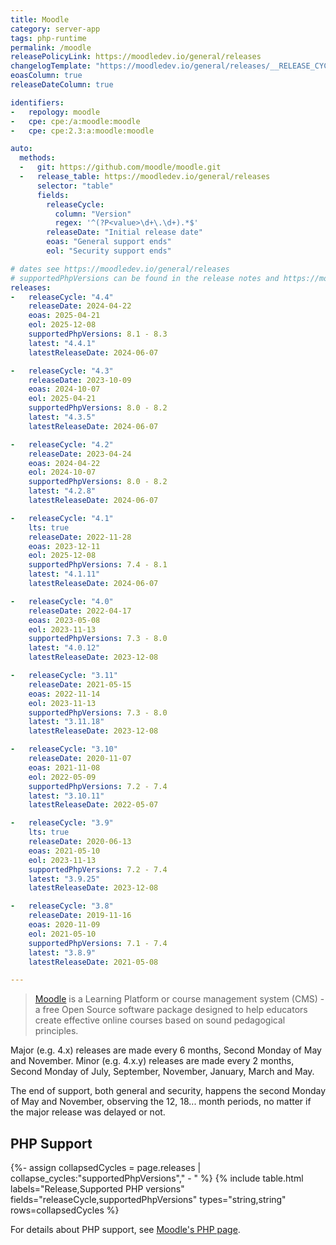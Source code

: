 ```yaml
---
title: Moodle
category: server-app
tags: php-runtime
permalink: /moodle
releasePolicyLink: https://moodledev.io/general/releases
changelogTemplate: "https://moodledev.io/general/releases/__RELEASE_CYCLE__{% if '__RELEASE_CYCLE__.0'!='__LATEST__' %}/__LATEST__{% endif %}"
eoasColumn: true
releaseDateColumn: true

identifiers:
-   repology: moodle
-   cpe: cpe:/a:moodle:moodle
-   cpe: cpe:2.3:a:moodle:moodle

auto:
  methods:
  -   git: https://github.com/moodle/moodle.git
  -   release_table: https://moodledev.io/general/releases
      selector: "table"
      fields:
        releaseCycle:
          column: "Version"
          regex: '^(?P<value>\d+\.\d+).*$'
        releaseDate: "Initial release date"
        eoas: "General support ends"
        eol: "Security support ends"

# dates see https://moodledev.io/general/releases
# supportedPhpVersions can be found in the release notes and https://moodledev.io/general/development/policies/php
releases:
-   releaseCycle: "4.4"
    releaseDate: 2024-04-22
    eoas: 2025-04-21
    eol: 2025-12-08
    supportedPhpVersions: 8.1 - 8.3
    latest: "4.4.1"
    latestReleaseDate: 2024-06-07

-   releaseCycle: "4.3"
    releaseDate: 2023-10-09
    eoas: 2024-10-07
    eol: 2025-04-21
    supportedPhpVersions: 8.0 - 8.2
    latest: "4.3.5"
    latestReleaseDate: 2024-06-07

-   releaseCycle: "4.2"
    releaseDate: 2023-04-24
    eoas: 2024-04-22
    eol: 2024-10-07
    supportedPhpVersions: 8.0 - 8.2
    latest: "4.2.8"
    latestReleaseDate: 2024-06-07

-   releaseCycle: "4.1"
    lts: true
    releaseDate: 2022-11-28
    eoas: 2023-12-11
    eol: 2025-12-08
    supportedPhpVersions: 7.4 - 8.1
    latest: "4.1.11"
    latestReleaseDate: 2024-06-07

-   releaseCycle: "4.0"
    releaseDate: 2022-04-17
    eoas: 2023-05-08
    eol: 2023-11-13
    supportedPhpVersions: 7.3 - 8.0
    latest: "4.0.12"
    latestReleaseDate: 2023-12-08

-   releaseCycle: "3.11"
    releaseDate: 2021-05-15
    eoas: 2022-11-14
    eol: 2023-11-13
    supportedPhpVersions: 7.3 - 8.0
    latest: "3.11.18"
    latestReleaseDate: 2023-12-08

-   releaseCycle: "3.10"
    releaseDate: 2020-11-07
    eoas: 2021-11-08
    eol: 2022-05-09
    supportedPhpVersions: 7.2 - 7.4
    latest: "3.10.11"
    latestReleaseDate: 2022-05-07

-   releaseCycle: "3.9"
    lts: true
    releaseDate: 2020-06-13
    eoas: 2021-05-10
    eol: 2023-11-13
    supportedPhpVersions: 7.2 - 7.4
    latest: "3.9.25"
    latestReleaseDate: 2023-12-08

-   releaseCycle: "3.8"
    releaseDate: 2019-11-16
    eoas: 2020-11-09
    eol: 2021-05-10
    supportedPhpVersions: 7.1 - 7.4
    latest: "3.8.9"
    latestReleaseDate: 2021-05-08

---
```


> [Moodle](https://moodle.org/) is a Learning Platform or course management system (CMS) - a free
> Open Source software package designed to help educators create effective online courses based on
> sound pedagogical principles.

Major (e.g. 4.x) releases are made every 6 months, Second Monday of May and November. Minor (e.g.
4.x.y) releases are made every 2 months, Second Monday of July, September, November, January, March
and May.

The end of support, both general and security, happens the second Monday
of May and November, observing the 12, 18... month periods, no matter if the major release was
delayed or not.

## PHP Support

{%- assign collapsedCycles = page.releases | collapse_cycles:"supportedPhpVersions"," - " %}
{% include table.html
labels="Release,Supported PHP versions"
fields="releaseCycle,supportedPhpVersions"
types="string,string"
rows=collapsedCycles %}

For details about PHP support, see [Moodle's PHP page](https://moodledev.io/general/development/policies/php).
